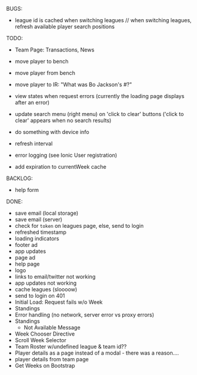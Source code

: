 BUGS:
- league id is cached when switching leagues // when switching leagues, refresh available player search positions

TODO:
- Team Page: Transactions, News

- move player to bench
- move player from bench
- move player to IR: "What was Bo Jackson's #?"
- view states when request errors (currently the loading page displays after an error)
- update search menu (right menu) on 'click to clear' buttons ('click to clear' appears when no search results)
- do something with device info
- refresh interval
- error logging (see Ionic User registration)
- add expiration to currentWeek cache

BACKLOG:
- help form

DONE:
- save email (local storage)
- save email (server)
- check for `token` on leagues page, else, send to login
- refreshed timestamp
- loading indicators
- footer ad
- app updates
- page ad
- help page
- logo
- links to email/twitter not working
- app updates not working
- cache leagues (sloooow)
- send to login on 401
- Initial Load: Request fails w/o Week
- Standings
- Error handling (no network, server error vs proxy errors)
- Standings
  - Not Available Message
- Week Chooser Directive
- Scroll Week Selector
- Team Roster w/undefined league & team id??
- Player details as a page instead of a modal - there was a reason....
- player details from team page
- Get Weeks on Bootstrap
